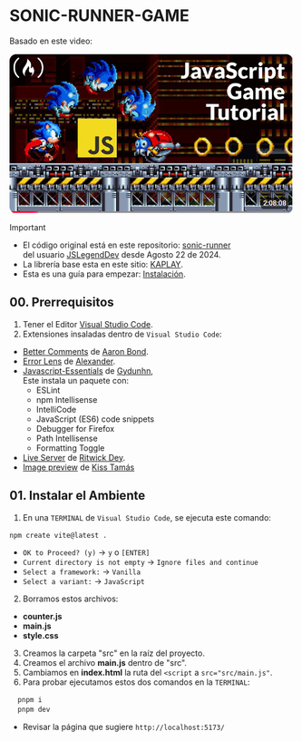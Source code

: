 # SONIC-RUNNER-GAME

 Basado en este video: 

[![freeCodeCamp.org-20241017](images/2024-10-23_164048.png "JavaScript GameDev – Code a Sonic Runner Using Kaplay Library")](https://www.youtube.com/watch?v=EmMO0yQ7eeY)

>[!IMPORTANT] 
> * El código original está en este repositorio: 
>[sonic-runner
](https://github.com/JSLegendDev/sonic-runner)  
>del usuario [JSLegendDev](https://github.com/JSLegendDev) 
>desde Agosto 22 de 2024.
> * La librería base esta en este sitio: 
>[KAPLAY](https://kaplayjs.com/).
> * Esta es una guía para empezar:
[Instalación](https://kaplayjs.com/guides/install/).

## 00. Prerrequisito​s
1. Tener el Editor [Visual Studio Code](https://code.visualstudio.com/insiders/).
2. Extensiones insaladas dentro de 
`Visual Studio Code`:  
  * [Better Comments](https://marketplace.visualstudio.com/items?itemName=aaron-bond.better-comments) 
de [Aaron Bond](https://aaronbond.co.uk/).
  * [Error Lens](https://marketplace.visualstudio.com/items?itemName=usernamehw.errorlens) 
de [Alexander](https://marketplace.visualstudio.com/publishers/usernamehw).
  * [Javascript-Essentials](https://marketplace.visualstudio.com/items?itemName=Gydunhn.javascript-essentials)
  de [Gydunhn](https://marketplace.visualstudio.com/publishers/Gydunhn),  
  Este instala un paquete con:
    * ESLint
    * npm Intellisense 
    * IntelliCode
    * JavaScript (ES6) code snippets
    * Debugger for Firefox
    * Path Intellisense
    * Formatting Toggle
  * [Live Server](https://marketplace.visualstudio.com/items?itemName=ritwickdey.LiveServer)
  de [Ritwick Dey](https://marketplace.visualstudio.com/publishers/ritwickdey).
  * [Image preview](https://marketplace.visualstudio.com/items?itemName=kisstkondoros.vscode-gutter-preview)
  de [Kiss Tamás](https://marketplace.visualstudio.com/publishers/kisstkondoros)

## 01. Instalar el Ambiente
1. En una `TERMINAL` de `Visual Studio Code`, se ejecuta
este comando:
```bash
npm create vite@latest .
```
* `OK to Proceed? (y)` -> `y` o `[ENTER]`
* `Current directory is not empty` -> `Ignore files and continue`
* `Select a framework:` -> `Vanilla`
* `Select a variant:` -> `JavaScript`
2. Borramos estos archivos:
* **counter.js** 
* **main.js** 
* **style.css**
3. Creamos la carpeta "src" en la raíz del proyecto.
4. Creamos el archivo **main.js** dentro de "src".
5. Cambiamos en **index.html** la ruta del `<script` a
`src="src/main.js"`.
6. Para probar ejecutamos estos dos comandos en la `TERMINAL`:
```bash
  pnpm i
  pnpm dev
```
* Revisar la página que sugiere `http://localhost:5173/`

